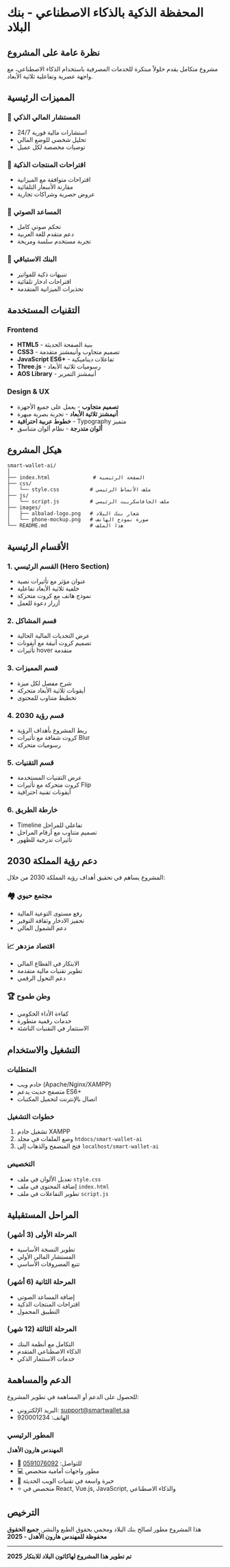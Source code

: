 # المحفظة الذكية بالذكاء الاصطناعي - بنك البلاد

## نظرة عامة على المشروع

مشروع متكامل يقدم حلولاً مبتكرة للخدمات المصرفية باستخدام الذكاء الاصطناعي، مع واجهة عصرية وتفاعلية ثلاثية الأبعاد.

## المميزات الرئيسية

### 🤖 المستشار المالي الذكي
- استشارات مالية فورية 24/7
- تحليل شخصي للوضع المالي
- توصيات مخصصة لكل عميل

### 🛒 اقتراحات المنتجات الذكية
- اقتراحات متوافقة مع الميزانية
- مقارنة الأسعار التلقائية
- عروض حصرية وشراكات تجارية

### 🎤 المساعد الصوتي
- تحكم صوتي كامل
- دعم متقدم للغة العربية
- تجربة مستخدم سلسة ومريحة

### 🚀 البنك الاستباقي
- تنبيهات ذكية للفواتير
- اقتراحات ادخار تلقائية
- تحذيرات الميزانية المتقدمة

## التقنيات المستخدمة

### Frontend
- **HTML5** - بنية الصفحة الحديثة
- **CSS3** - تصميم متجاوب وأنيمشنز متقدمة
- **JavaScript ES6+** - تفاعلات ديناميكية
- **Three.js** - رسوميات ثلاثية الأبعاد
- **AOS Library** - أنيمشنز التمرير

### Design & UX
- **تصميم متجاوب** - يعمل على جميع الأجهزة
- **أنيمشنز ثلاثية الأبعاد** - تجربة بصرية مبهرة
- **خطوط عربية احترافية** - Typography متميز
- **ألوان متدرجة** - نظام ألوان متناسق

## هيكل المشروع

```
smart-wallet-ai/
│
├── index.html              # الصفحة الرئيسية
├── css/
│   └── style.css          # ملف الأنماط الرئيسي
├── js/
│   └── script.js          # ملف الجافاسكريبت الرئيسي
├── images/
│   ├── albalad-logo.png   # شعار بنك البلاد
│   └── phone-mockup.png   # صورة نموذج الهاتف
└── README.md              # هذا الملف
```

## الأقسام الرئيسية

### 1. القسم الرئيسي (Hero Section)
- عنوان مؤثر مع تأثيرات نصية
- خلفية ثلاثية الأبعاد تفاعلية
- نموذج هاتف مع كروت متحركة
- أزرار دعوة للعمل

### 2. قسم المشاكل
- عرض التحديات المالية الحالية
- تصميم كروت أنيقة مع أيقونات
- تأثيرات hover متقدمة

### 3. قسم المميزات
- شرح مفصل لكل ميزة
- أيقونات ثلاثية الأبعاد متحركة
- تخطيط متناوب للمحتوى

### 4. قسم رؤية 2030
- ربط المشروع بأهداف الرؤية
- كروت شفافة مع تأثيرات Blur
- رسوميات متحركة

### 5. قسم التقنيات
- عرض التقنيات المستخدمة
- كروت متحركة مع تأثيرات Flip
- أيقونات تقنية احترافية

### 6. خارطة الطريق
- Timeline تفاعلي للمراحل
- تصميم متناوب مع أرقام المراحل
- تأثيرات تدرجية للظهور

## دعم رؤية المملكة 2030

المشروع يساهم في تحقيق أهداف رؤية المملكة 2030 من خلال:

### 🏘️ مجتمع حيوي
- رفع مستوى التوعية المالية
- تحفيز الادخار وثقافة التوفير
- دعم الشمول المالي

### 📈 اقتصاد مزدهر
- الابتكار في القطاع المالي
- تطوير تقنيات مالية متقدمة
- دعم التحول الرقمي

### 🏆 وطن طموح
- كفاءة الأداء الحكومي
- خدمات رقمية متطورة
- الاستثمار في التقنيات الناشئة

## التشغيل والاستخدام

### المتطلبات
- خادم ويب (Apache/Nginx/XAMPP)
- متصفح حديث يدعم ES6+
- اتصال بالإنترنت لتحميل المكتبات

### خطوات التشغيل
1. تشغيل خادم XAMPP
2. وضع الملفات في مجلد `htdocs/smart-wallet-ai`
3. فتح المتصفح والذهاب إلى `localhost/smart-wallet-ai`

### التخصيص
- تعديل الألوان في ملف `style.css`
- إضافة المحتوى في ملف `index.html`
- تطوير التفاعلات في ملف `script.js`

## المراحل المستقبلية

### المرحلة الأولى (3 أشهر)
- تطوير النسخة الأساسية
- المستشار المالي الأولي
- تتبع المصروفات الأساسي

### المرحلة الثانية (6 أشهر)
- إضافة المساعد الصوتي
- اقتراحات المنتجات الذكية
- التطبيق المحمول

### المرحلة الثالثة (12 شهر)
- التكامل مع أنظمة البنك
- الذكاء الاصطناعي المتقدم
- خدمات الاستثمار الذكي

## الدعم والمساهمة

للحصول على الدعم أو المساهمة في تطوير المشروع:
- البريد الإلكتروني: support@smartwallet.sa
- الهاتف: 920001234

### المطور الرئيسي
**المهندس هارون الأهدل**
- 📱 للتواصل: [0591076092](tel:+966591076092)
- 💻 مطور واجهات أمامية متخصص
- 🚀 خبرة واسعة في تقنيات الويب الحديثة
- ⭐ متخصص في React, Vue.js, JavaScript, والذكاء الاصطناعي

## الترخيص

هذا المشروع مطور لصالح بنك البلاد ومحمي بحقوق الطبع والنشر.
**جميع الحقوق محفوظة للمهندس هارون الأهدل - 2025**

---

**تم تطوير هذا المشروع لهاكاثون البلاد للابتكار 2025**
